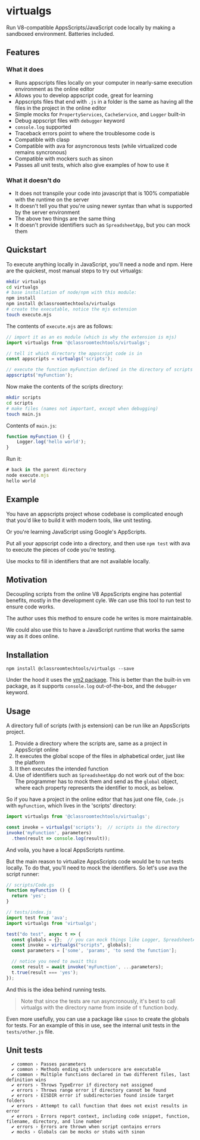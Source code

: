 # virtualgs

Run V8-compatible AppsScripts/JavaScript code locally by making a sandboxed environment. Batteries included.

## Features

### What it does

- Runs appscripts files locally on your computer in nearly-same execution environment as the online editor
- Allows you to develop appscript code, great for learning
- Appscripts files that end with `.js` in a folder is the same as having all the files in the project in the online editor
- Simple mocks for `PropertyServices`, `CacheService`, and `Logger` built-in
- Debug appscript files with `debugger` keyword
- `console.log` supported
- Traceback errors point to where the troublesome code is
- Compatible with clasp
- Compatible with ava for asyncronous tests (while virtualized code remains syncronous)
- Compatible with mockers such as sinon
- Passes all unit tests, which also give examples of how to use it

### What it doesn't do

- It does not transpile your code into javascript that is 100% compatiable with the runtime on the server 
- It doesn't tell you that you're using newer syntax than what is supported by the server environment
- The above two things are the same thing
- It doesn't provide identifiers such as `SpreadsheetApp`, but you can mock them

## Quickstart

To execute anything locally in JavaScript, you'll need a node and npm. Here are the quickest, most manual steps to try out virtualgs:

```bash
mkdir virtualgs
cd virtualgs
# base installation of node/npm with this module:
npm install
npm install @classroomtechtools/virtualgs
# create the executable, notice the mjs extension
touch execute.mjs
```

The contents of `execute.mjs` are as follows:

```js
// import it as an es module (which is why the extension is mjs)
import virtualgs from '@classroomtechtools/virtualgs';

// tell it which directory the appscript code is in
const appscripts = virtualgs('scripts');  

// execute the function myFunction defined in the directory of scripts
appscripts('myFunction');
```

Now make the contents of the scripts directory:

```bash
mkdir scripts
cd scripts
# make files (names not important, except when debugging)
touch main.js 
```

Contents of `main.js`:

```js
function myFunction () {
    Logger.log('hello world');
}
```

Run it:

```js
# back in the parent directory
node execute.mjs
hello world
```

## Example

You have an appscripts project whose codebase is complicated enough that you'd like to build it with modern tools, like unit testing.

Or you're learning JavaScript using Google's AppScripts.

Put all your appscript code into a directory, and then use `npm test` with ava to execute the pieces of code you're testing.

Use mocks to fill in identifiers that are not available locally.

## Motivation

Decoupling scripts from the online V8 AppsScripts engine has potential benefits, mostly in the development cyle. We can use this tool to run test to ensure code works.

The author uses this method to ensure code he writes is more maintainable.

We could also use this to have a JavaScript runtime that works the same way as it does online.

## Installation

`npm install @classroomtechtools/virtualgs --save`

Under the hood it uses the [vm2 package](https://github.com/patriksimek/vm2). This is better than the built-in vm package, as it supports `console.log` out-of-the-box, and the `debugger` keyword.

## Usage

A directory full of scripts (with js extension) can be run like an AppsScripts project.

1. Provide a directory where the scripts are, same as a project in AppsScript online
2. It executes the global scope of the files in alphabetical order, just like the platform
3. It then executes the intended function
4. Use of identifiers such as `SpreadsheetApp` do not work out of the box: The programmer has to mock them and send as the `global` object, where each property represents the identifier to mock, as below.

So if you have a project in the online editor that has just one file, `Code.js` with `myFunction`, which lives in the 'scripts' directory:

```js
import virtualgs from '@classroomtechtools/virtualgs';

const invoke = virtualgs('scripts');  // scripts is the directory
invoke('myFunction', parameters)
  .then(result => console.log(result));
```

And voila, you have a local AppsScripts runtime.

But the main reason to virtualize AppsScripts code would be to run tests locally. To do that, you'll need to mock the identifiers. So let's use ava the script runner:

```js
// scripts/Code.gs
function myFunction () {
  return 'yes';
}

// tests/index.js
import test from 'ava';
import virtualgs from 'virtualgs';

test("do test", async t => {
  const globals = {};  // you can mock things like Logger, SpreadsheetApp, etc
  const invoke = virtualgs("scripts", globals);
  const parameters = ['some', 'params', 'to send the function'];

  // notice you need to await this
  const result = await invoke('myFunction', ...parameters);
  t.true(result === 'yes');
});
```

And this is the idea behind running tests.

> Note that since the tests are run asyncronously, it's best to call virtualgs with the directory name from inside of `t` function body.
 
Even more usefully, you can use a package like `sinon` to create the globals for tests. For an example of this in use, see the internal unit tests in the `tests/other.js` file.

## Unit tests

```
  ✔ common › Passes parameters
  ✔ common › Methods ending with underscore are executable
  ✔ common › Multiple functions declared in two different files, last definition wins
  ✔ errors › Throws TypeError if directory not assigned
  ✔ errors › Throws range error if directory cannot be found
  ✔ errors › EISDIR error if subdirectories found inside target folders
  ✔ errors › Attempt to call function that does not exist results in error
  ✔ errors › Errors report context, including code snippet, function, filename, directory, and line number
  ✔ errors › Errors are thrown when script contains errors
  ✔ mocks › Globals can be mocks or stubs with sinon
```
